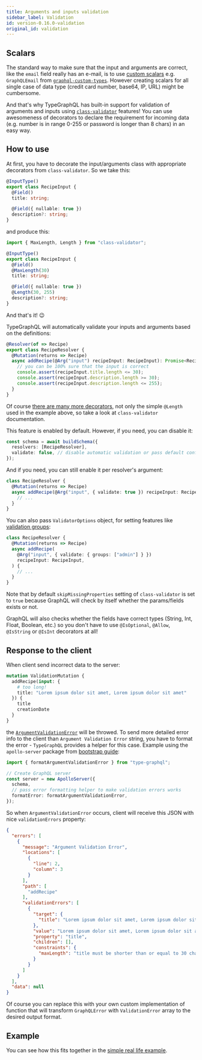 ```yaml
---
title: Arguments and inputs validation
sidebar_label: Validation
id: version-0.16.0-validation
original_id: validation
---
```


## Scalars
The standard way to make sure that the input and arguments are correct, like the `email` field really has an e-mail, is to use [custom scalars](https://github.com/MichalLytek/type-graphql/blob/master/docs/scalars.md) e.g. `GraphQLEmail` from [`graphql-custom-types`](https://github.com/stylesuxx/graphql-custom-types). However creating scalars for all single case of data type (credit card number, base64, IP, URL) might be cumbersome.

And that's why TypeGraphQL has built-in support for validation of arguments and inputs using [`class-validator`](https://github.com/typestack/class-validator) features! You can use awesomeness of decorators to declare the requirement for incoming data (e.g. number is in range 0-255 or password is longer than 8 chars) in an easy way.

## How to use
At first, you have to decorate the input/arguments class with appropriate decorators from `class-validator`. So we take this:
```typescript
@InputType()
export class RecipeInput {
  @Field()
  title: string;

  @Field({ nullable: true })
  description?: string;
}
```
and produce this:
```typescript
import { MaxLength, Length } from "class-validator";

@InputType()
export class RecipeInput {
  @Field()
  @MaxLength(30)
  title: string;

  @Field({ nullable: true })
  @Length(30, 255)
  description?: string;
}
```
And that's it! 😉

TypeGraphQL will automatically validate your inputs and arguments based on the definitions:
```typescript
@Resolver(of => Recipe)
export class RecipeResolver {
  @Mutation(returns => Recipe)
  async addRecipe(@Arg("input") recipeInput: RecipeInput): Promise<Recipe> {
    // you can be 100% sure that the input is correct
    console.assert(recipeInput.title.length <= 30);
    console.assert(recipeInput.description.length >= 30);
    console.assert(recipeInput.description.length <= 255);
  }
}
```

Of course [there are many more decorators](https://github.com/typestack/class-validator#validation-decorators), not only the simple `@Length` used in the example above, so take a look at `class-validator` documentation.

This feature is enabled by default. However, if you need, you can disable it:
```typescript
const schema = await buildSchema({
  resolvers: [RecipeResolver],
  validate: false, // disable automatic validation or pass default config object
});
```

And if you need, you can still enable it per resolver's argument:
```typescript
class RecipeResolver {
  @Mutation(returns => Recipe)
  async addRecipe(@Arg("input", { validate: true }) recipeInput: RecipeInput) {
    // ...
  }
}
```

You can also pass `ValidatorOptions` object, for setting features like [validation groups](https://github.com/typestack/class-validator#validation-groups):
```typescript
class RecipeResolver {
  @Mutation(returns => Recipe)
  async addRecipe(
    @Arg("input", { validate: { groups: ["admin"] } })
    recipeInput: RecipeInput,
  ) {
    // ...
  }
}
```

Note that by default `skipMissingProperties` setting of `class-validator` is set to `true` because GraphQL will check by itself whether the params/fields exists or not.

GraphQL will also checks whether the fields have correct types (String, Int, Float, Boolean, etc.) so you don't have to use `@IsOptional`, `@Allow`, `@IsString` or `@IsInt` decorators at all!

## Response to the client
When client send incorrect data to the server:
```graphql
mutation ValidationMutation {
  addRecipe(input: {
    # too long!
    title: "Lorem ipsum dolor sit amet, Lorem ipsum dolor sit amet"
  }) {
    title
    creationDate
  }
}
```
the [`ArgumentValidationError`](https://github.com/MichalLytek/type-graphql/blob/master/src/errors/ArgumentValidationError.ts) will be throwed. To send more detailed error info to the client than `Argument Validation Error` string, you have to format the error - `TypeGraphQL` provides a helper for this case. Example using the `apollo-server` package from [bootstrap guide](bootstrap.md):
```typescript
import { formatArgumentValidationError } from "type-graphql";

// Create GraphQL server
const server = new ApolloServer({
  schema,
  // pass error formatting helper to make validation errors works
  formatError: formatArgumentValidationError,
});
```

So when `ArgumentValidationError` occurs, client will receive this JSON with nice `validationErrors` property:
```json
{
  "errors": [
    {
      "message": "Argument Validation Error",
      "locations": [
        {
          "line": 2,
          "column": 3
        }
      ],
      "path": [
        "addRecipe"
      ],
      "validationErrors": [
        {
          "target": {
            "title": "Lorem ipsum dolor sit amet, Lorem ipsum dolor sit amet"
          },
          "value": "Lorem ipsum dolor sit amet, Lorem ipsum dolor sit amet",
          "property": "title",
          "children": [],
          "constraints": {
            "maxLength": "title must be shorter than or equal to 30 characters"
          }
        }
      ]
    }
  ],
  "data": null
}
```

Of course you can replace this with your own custom implementation of function that will transform `GraphQLError` with `ValidationError` array to the desired output format.

## Example
You can see how this fits together in the [simple real life example](https://github.com/MichalLytek/type-graphql/tree/master/examples/automatic-validation).
